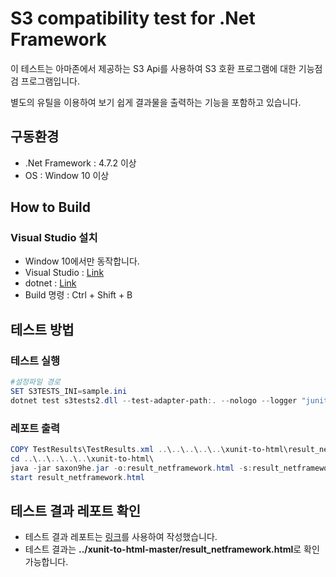 # S3 compatibility test for .Net Framework

이 테스트는 아마존에서 제공하는 S3 Api를 사용하여 S3 호환 프로그램에 대한 기능점검 프로그램입니다.

별도의 유틸을 이용하여 보기 쉽게 결과물을 출력하는 기능을 포함하고 있습니다.

## 구동환경

*  .Net Framework : 4.7.2 이상
*  OS : Window 10 이상

## How to Build

### Visual Studio 설치
- Window 10에서만 동작합니다.
- Visual Studio : [Link](https://visualstudio.microsoft.com/ko/)
- dotnet : [Link](https://dotnet.microsoft.com/en-us/download/dotnet/3.1)
- Build 명령 : Ctrl + Shift + B

## 테스트 방법

### 테스트 실행
``` ps1
#설정파일 경로
SET S3TESTS_INI=sample.ini
dotnet test s3tests2.dll --test-adapter-path:. --nologo --logger "junit;"
```

### 레포트 출력
```ps1
COPY TestResults\TestResults.xml ..\..\..\..\..\xunit-to-html\result_netframework.xml
cd ..\..\..\..\..\xunit-to-html\
java -jar saxon9he.jar -o:result_netframework.html -s:result_netframework.xml -xsl:xunit_to_html.xsl
start result_netframework.html
```

## 테스트 결과 레포트 확인

- 테스트 결과 레포트는 [링크](https://github.com/Zir0-93/xunit-to-html)를 사용하여 작성했습니다.
- 테스트 결과는 **../xunit-to-html-master/result_netframework.html**로 확인 가능합니다.